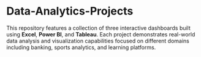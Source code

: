 # Data-Analytics-Projects
This repository features a collection of three interactive dashboards built using **Excel**, **Power BI**, and **Tableau**. Each project demonstrates real-world data analysis and visualization capabilities focused on different domains including banking, sports analytics, and learning platforms.
